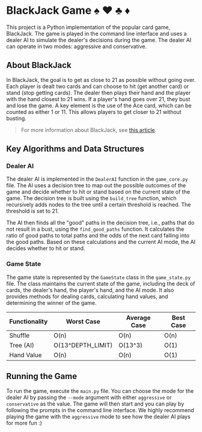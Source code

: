 # BlackJack Game ♠️ ♥️ ♣️ ♦️

This project is a Python implementation of the popular card game, BlackJack. The game is played in the command line interface and uses a dealer AI to simulate the dealer's decisions during the game. The dealer AI can operate in two modes: aggressive and conservative.

## About BlackJack
In BlackJack, the goal is to get as close to 21 as possible without going over. Each player is dealt two cards and can choose to hit (get another card) or stand (stop getting cards). The dealer then plays their hand and the player with the hand closest to 21 wins. If a player's hand goes over 21, they bust and lose the game. A key element is the use of the Ace card, which can be counted as either 1 or 11. This allows players to get closer to 21 without busting.
> For more information about BlackJack, see [this article](https://en.wikipedia.org/wiki/Blackjack).


## Key Algorithms and Data Structures

### Dealer AI

The dealer AI is implemented in the `DealerAI` function in the `game_core.py` file. The AI uses a decision tree to map out the possible outcomes of the game and decide whether to hit or stand based on the current state of the game. The decision tree is built using the `build_tree` function, which recursively adds nodes to the tree until a certain threshold is reached. The threshold is set to 21.

The AI then finds all the "good" paths in the decision tree, i.e., paths that do not result in a bust, using the `find_good_paths` function. It calculates the ratio of good paths to total paths and the odds of the next card falling into the good paths. Based on these calculations and the current AI mode, the AI decides whether to hit or stand.

### Game State

The game state is represented by the `GameState` class in the `game_state.py` file. The class maintains the current state of the game, including the deck of cards, the dealer's hand, the player's hand, and the AI mode. It also provides methods for dealing cards, calculating hand values, and determining the winner of the game.

| Functionality | Worst Case | Average Case | Best Case |
|---------------|------------|--------------|-----------|
| Shuffle       | O(n)       | O(n)         | O(n)      |
| Tree (AI)     | O(13^DEPTH_LIMIT) | O(13^3) | O(1) |
| Hand Value    | O(n)       | O(n)         | O(1)     |

## Running the Game

To run the game, execute the `main.py` file. You can choose the mode for the dealer AI by passing the `--mode` argument with either `aggressive` or `conservative` as the value. The game will then start and you can play by following the prompts in the command line interface. We highly recommend playing the game with the `aggressive` mode to see how the dealer AI plays for more fun :)
